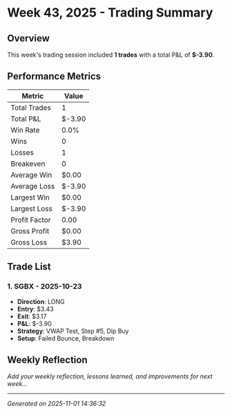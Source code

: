 # Week 43, 2025 - Trading Summary

## Overview

This week's trading session included **1 trades** with a total P&L of **$-3.90**.

## Performance Metrics

| Metric | Value |
|--------|-------|
| Total Trades | 1 |
| Total P&L | $-3.90 |
| Win Rate | 0.0% |
| Wins | 0 |
| Losses | 1 |
| Breakeven | 0 |
| Average Win | $0.00 |
| Average Loss | $-3.90 |
| Largest Win | $0.00 |
| Largest Loss | $-3.90 |
| Profit Factor | 0.00 |
| Gross Profit | $0.00 |
| Gross Loss | $3.90 |

## Trade List


### 1. SGBX - 2025-10-23

- **Direction**: LONG
- **Entry**: $3.43
- **Exit**: $3.17
- **P&L**: $-3.90
- **Strategy**: VWAP Test, Step #5, Dip Buy
- **Setup**: Failed Bounce, Breakdown


## Weekly Reflection

_Add your weekly reflection, lessons learned, and improvements for next week..._

---

*Generated on 2025-11-01 14:36:32*
